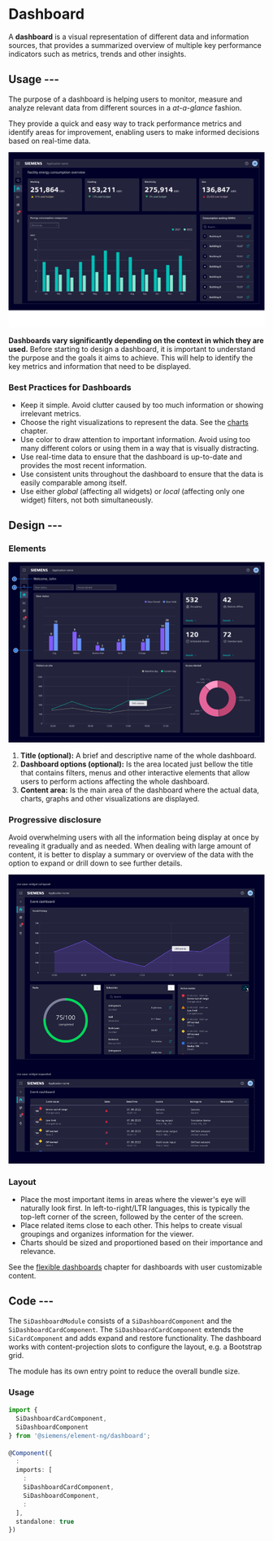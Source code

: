 # Dashboard

A **dashboard** is a visual representation of different data and information
sources, that provides a summarized overview of multiple key performance
indicators such as metrics, trends and other insights.

## Usage ---

The purpose of a dashboard is helping users to monitor, measure and analyze
relevant data from different sources in a *at-a-glance* fashion.

They provide a quick and easy way to track performance metrics and identify
areas for improvement, enabling users to make informed decisions based on
real-time data.

![Dashboard](images/dashboard.png)

**Dashboards vary significantly depending on the context in which they are used.**
Before starting to design a dashboard, it is important to understand the purpose
and the goals it aims to achieve. This will help to identify the key metrics and
information that need to be displayed.

### Best Practices for Dashboards

- Keep it simple. Avoid clutter caused by too much information or showing
  irrelevant metrics.
- Choose the right visualizations to represent the data. See the [charts](../charts/index.md)
  chapter.
- Use color to draw attention to important information. Avoid using too many
  different colors or using them in a way that is visually distracting.
- Use real-time data to ensure that the dashboard is up-to-date and provides the
  most recent information.
- Use consistent units throughout the dashboard to ensure that the data is
  easily comparable among itself.
- Use either *global* (affecting all widgets) or *local* (affecting only one
  widget) filters, not both simultaneously.

## Design ---

### Elements

![Dashboard elements](images/dashboard-elements.png)

1. **Title (optional):** A brief and descriptive name of the whole dashboard.
1. **Dashboard options (optional):** Is the area located just bellow the title
   that contains filters, menus and other interactive elements that allow users
   to perform actions affecting the whole dashboard.
1. **Content area:** Is the main area of the dashboard where the actual data,
   charts, graphs and other visualizations are displayed.

### Progressive disclosure

Avoid overwhelming users with all the information being display at once by
revealing it gradually and as needed. When dealing with large amount of content,
it is better to display a summary or overview of the data with the option to
expand or drill down to see further details.

![Dashboard expand](images/dashboard-expand.png)

### Layout

- Place the most important items in areas where the viewer's eye will naturally
  look first. In left-to-right/LTR languages, this is typically the top-left
  corner of the screen, followed by the center of the screen.
- Place related items close to each other. This helps to create visual
  groupings and organizes information for the viewer.
- Charts should be sized and proportioned based on their importance and
  relevance.

See the [flexible dashboards](flexible-dashboards.md) chapter for
dashboards with user customizable content.

## Code ---

The `SiDashboardModule` consists of a `SiDashboardComponent` and the `SiDashboardCardComponent`.
The `SiDashboardCardComponent` extends the `SiCardComponent` and adds expand and restore functionality.
The dashboard works with content-projection slots to configure the layout, e.g. a Bootstrap grid.

The module has its own entry point to reduce the overall bundle size.

### Usage

```ts
import {
  SiDashboardCardComponent,
  SiDashboardComponent
} from '@siemens/element-ng/dashboard';

@Component({
  :
  imports: [
    :
    SiDashboardCardComponent,
    SiDashboardComponent,
    :
  ],
  standalone: true
})
```

<si-docs-component example="si-dashboard/si-dashboard-layout" height="700"></si-docs-component>

<si-docs-api component="SiDashboardComponent"></si-docs-api>

<si-docs-api component="SiDashboardCardComponent"></si-docs-api>

<si-docs-types></si-docs-types>
